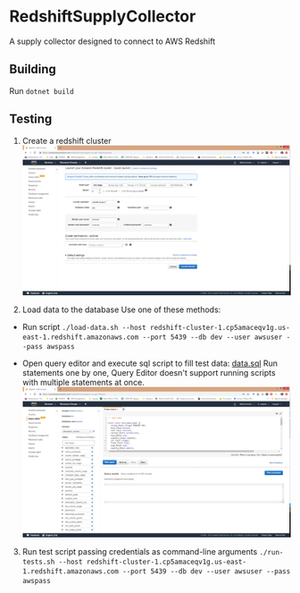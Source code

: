 # RedshiftSupplyCollector
A supply collector designed to connect to AWS Redshift

## Building
Run `dotnet build`

## Testing
1) Create a redshift cluster
![Create cluster](/docs/create_cluster.png?raw=true)

2) Load data to the database
Use one of these methods:
* Run script `./load-data.sh --host redshift-cluster-1.cp5amaceqv1g.us-east-1.redshift.amazonaws.com --port 5439 --db dev --user awsuser --pass awspass`

* Open query editor and execute sql script to fill test data: [data.sql](RedshiftSupplyCollectorTests/tests/data.sql?raw=true)
Run statements one by one, Query Editor doesn't support running scripts with multiple statements at once.
![Load data](/docs/load_data.png?raw=true)


3) Run test script passing credentials as command-line arguments
`./run-tests.sh --host redshift-cluster-1.cp5amaceqv1g.us-east-1.redshift.amazonaws.com --port 5439 --db dev --user awsuser --pass awspass`


